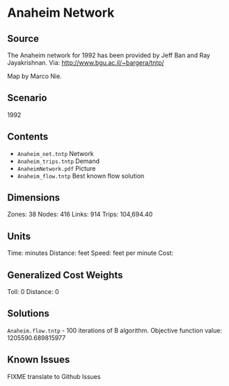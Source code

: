 # Anaheim Network

## Source
The Anaheim network for 1992 has been provided by Jeff Ban and Ray Jayakrishnan.
Via: http://www.bgu.ac.il/~bargera/tntp/

Map by Marco Nie.

## Scenario
1992

## Contents

 - `Anaheim_net.tntp` Network  
 - `Anaheim_trips.tntp` Demand  
 - `AnaheimNetwork.pdf` Picture  
 - `Anaheim_flow.tntp`  Best known flow solution   

## Dimensions
Zones: 38
Nodes: 416
Links: 914
Trips: 104,694.40 

## Units
Time: minutes
Distance: feet 
Speed: feet per minute
Cost: 

## Generalized Cost Weights
Toll: 0
Distance: 0

## Solutions
`Anaheim.flow.tntp` - 100 iterations of B algorithm.
Objective function value: 1205590.689815977

## Known Issues
FIXME translate to Github Issues
